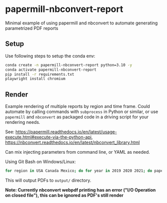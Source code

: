 # papermill-nbconvert-report

Minimal example of using papermill and nbconvert to automate generating parametrized PDF reports


## Setup

Use following steps to setup the conda env:

```bash
conda create -n papermill-nbconvert-report python=3.10 -y
conda activate papermill-nbconvert-report
pip install -r requirements.txt
playwright install chromium
```

## Render

Example rendering of multiple reports by region and time frame. Could automate by calling commands with `subprocess` in Python or similar, or use `papermill` and `nbconvert` as packaged code in a driving script for your rendering needs.

See: https://papermill.readthedocs.io/en/latest/usage-execute.html#execute-via-the-python-api, https://nbconvert.readthedocs.io/en/latest/nbconvert_library.html

Can mix injecting parameters from command line, or YAML as needed.

Using Git Bash on Windows/Linux:
```bash
for region in USA Canada Mexico; do for year in 2019 2020 2021; do papermill template_report.ipynb - -p location $region -f "configs/$year.yaml" | jupyter nbconvert --to webpdf --no-input --stdin --output "output/$region-$year"; done; done
```

This will output PDFs to `output/` directory.

**Note: Currently nbconvert webpdf printing has an error ("I/O Operation on closed file"), this can be ignored as PDF's still render**
